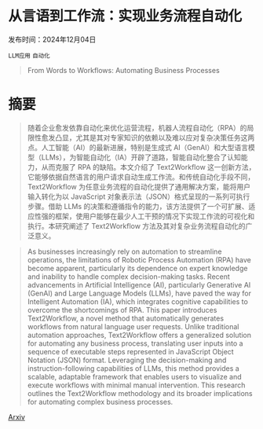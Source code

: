# 从言语到工作流：实现业务流程自动化

发布时间：2024年12月04日

`LLM应用` `自动化`

> From Words to Workflows: Automating Business Processes

# 摘要

> 随着企业愈发依靠自动化来优化运营流程，机器人流程自动化（RPA）的局限性愈发凸显，尤其是其对专家知识的依赖以及难以应对复杂决策任务这两点。人工智能（AI）的最新进展，特别是生成式 AI（GenAI）和大型语言模型（LLMs），为智能自动化（IA）开辟了道路，智能自动化整合了认知能力，从而克服了 RPA 的缺陷。本文介绍了 Text2Workflow 这一创新方法，它能够依据自然语言的用户请求自动生成工作流。和传统自动化手段不同，Text2Workflow 为任意业务流程的自动化提供了通用解决方案，能将用户输入转化为以 JavaScript 对象表示法（JSON）格式呈现的一系列可执行步骤。借助 LLMs 的决策和遵循指令的能力，该方法提供了一个可扩展、适应性强的框架，使用户能够在最少人工干预的情况下实现工作流的可视化和执行。本研究阐述了 Text2Workflow 方法及其对复杂业务流程自动化的广泛意义。

> As businesses increasingly rely on automation to streamline operations, the limitations of Robotic Process Automation (RPA) have become apparent, particularly its dependence on expert knowledge and inability to handle complex decision-making tasks. Recent advancements in Artificial Intelligence (AI), particularly Generative AI (GenAI) and Large Language Models (LLMs), have paved the way for Intelligent Automation (IA), which integrates cognitive capabilities to overcome the shortcomings of RPA. This paper introduces Text2Workflow, a novel method that automatically generates workflows from natural language user requests. Unlike traditional automation approaches, Text2Workflow offers a generalized solution for automating any business process, translating user inputs into a sequence of executable steps represented in JavaScript Object Notation (JSON) format. Leveraging the decision-making and instruction-following capabilities of LLMs, this method provides a scalable, adaptable framework that enables users to visualize and execute workflows with minimal manual intervention. This research outlines the Text2Workflow methodology and its broader implications for automating complex business processes.

[Arxiv](https://arxiv.org/abs/2412.03446)
